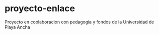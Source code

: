 # proyecto-enlace
 Proyecto en coolaboracion con pedagogia y fondos de la Universidad de Playa Ancha
